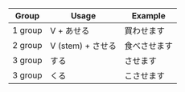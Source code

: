 |Group|Usage|Example|
|-|-|-|
|1 group|V + あせる|買わせます|
|2 group|V (stem) + させる|食べさせます|
|3 group|する|させます|
|3 group|くる|こさせます|